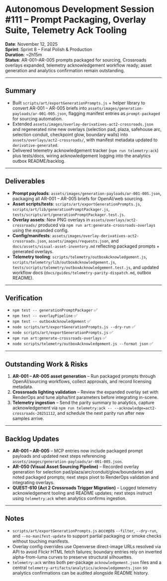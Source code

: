 # Autonomous Development Session #111 – Prompt Packaging, Overlay Suite, Telemetry Ack Tooling

**Date**: November 12, 2025  \
**Sprint**: Sprint 8 – Final Polish & Production  \
**Duration**: ~2h15m  \
**Status**: AR-001–AR-005 prompts packaged for sourcing, Crossroads overlays expanded, telemetry acknowledgement workflow ready; asset generation and analytics confirmation remain outstanding.

---

## Summary
- Built `scripts/art/exportGenerationPrompts.js` + helper library to convert AR-001 – AR-005 briefs into `assets/images/generation-payloads/ar-001-005.json`, flagging manifest entries as `prompt-packaged` for sourcing automation.
- Extended `assets/images/overlay-derivatives-act2-crossroads.json` and regenerated nine new overlays (selection pad, plaza, safehouse arc, selection conduit, checkpoint glow, boundary walls) into `assets/overlays/act2-crossroads/`, with manifest metadata updated to `derivative-generated`.
- Delivered telemetry acknowledgement tracker (`npm run telemetry:ack`) plus tests/docs, wiring acknowledgement logging into the analytics outbox README/backlog.

---

## Deliverables
- **Prompt payloads**: `assets/images/generation-payloads/ar-001-005.json`, packaging all AR-001 – AR-005 briefs for OpenAI/web sourcing.
- **Asset scripts/tests**: `scripts/art/exportGenerationPrompts.js`, `scripts/art/lib/generationPromptPackager.js`, `tests/scripts/art/generationPromptPackager.test.js`.
- **Overlay assets**: New PNG overlays in `assets/overlays/act2-crossroads/` produced via `npm run art:generate-crossroads-overlays` using the expanded config.
- **Config/manifests**: `assets/images/overlay-derivatives-act2-crossroads.json`, `assets/images/requests.json`, and `docs/assets/visual-asset-inventory.md` reflecting packaged prompts + generated overlays.
- **Telemetry tooling**: `scripts/telemetry/outboxAcknowledgement.js`, `scripts/telemetry/lib/outboxAcknowledgement.js`, `tests/scripts/telemetry/outboxAcknowledgement.test.js`, and updated workflow docs (`docs/guides/telemetry-parity-dispatch.md`, outbox README).

---

## Verification
- `npm test -- generationPromptPackager` ✅
- `npm test -- overlayPipeline` ✅
- `npm test -- outboxAcknowledgement` ✅
- `node scripts/art/exportGenerationPrompts.js --dry-run` ✅
- `node scripts/art/exportGenerationPrompts.js` ✅
- `npm run art:generate-crossroads-overlays` ✅
- `node scripts/telemetry/outboxAcknowledgement.js --format json` ✅

---

## Outstanding Work & Risks
1. **AR-001 – AR-005 asset generation** – Run packaged prompts through OpenAI/sourcing workflows, collect approvals, and record licensing metadata.
2. **Crossroads lighting validation** – Review the expanded overlay set with RenderOps and tune alpha/tint parameters before integrating in-scene.
3. **Telemetry ingestion** – Send the parity summary to analytics, capture acknowledgement via `npm run telemetry:ack -- --acknowledge=act2-crossroads-20251112`, and schedule the next parity run after new samples arrive.

---

## Backlog Updates
- **AR-001 – AR-005** – MCP entries now include packaged prompt payloads and updated next steps referencing `assets/images/generation-payloads/ar-001-005.json`.
- **AR-050 (Visual Asset Sourcing Pipeline)** – Recorded overlay generation for selection pad/plaza/arc/conduit/glow/boundaries and noted packaged prompts; next steps pivot to RenderOps validation and integrating overlays.
- **QUEST-610 (Act 2 Crossroads Trigger Migration)** – Logged telemetry acknowledgement tooling and README updates; next steps instruct using `telemetry:ack` when analytics confirms ingestion.

---

## Notes
- `scripts/art/exportGenerationPrompts.js` accepts `--filter`, `--dry-run`, and `--no-manifest-update` to support partial packaging or smoke checks without touching manifests.
- Overlay config overrides use Openverse direct-image URLs resolved via API to avoid Flickr HTML fetch failures; boundary entries rely on inverted alpha-from-luma curves to preserve structural silhouettes.
- `telemetry:ack` writes both per-package `acknowledgement.json` files and a central `telemetry-artifacts/analytics/acknowledgements.json` so analytics confirmations can be audited alongside README history.
